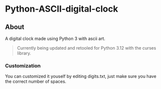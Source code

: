 # Python-ASCII-digital-clock
## About
A digital clock made using Python 3 with ascii art.
> Currently being updated and retooled for Python 3.12 with the curses library.
### Customization
You can customized it youself by editing digits.txt, just make sure you have the correct number of spaces.
